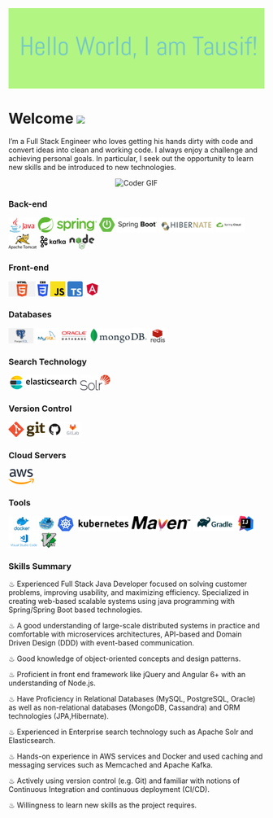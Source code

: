 [![tausif](https://raw.githubusercontent.com/mdtausifahmad/mdtausifahmad/master/images/self.png)](https://github.com/mdtausifahmad?tab=repositories)


# Welcome <img src="https://media.giphy.com/media/mGcNjsfWAjY5AEZNw6/giphy.gif" width="50">
I’m a Full Stack Engineer who loves getting his hands dirty with code and convert ideas into clean and working code. I always enjoy a challenge and achieving personal goals. In particular, I seek out the opportunity to learn new skills and be introduced to new technologies.

<p  align="center"><img src="https://media.giphy.com/media/SWoSkN6DxTszqIKEqv/giphy.gif" alt="Coder GIF" width="500" height="400">

### Back-end

<code><img height="30" src="https://raw.githubusercontent.com/mdtausifahmad/mdtausifahmad/master/images/java.png"></code>
<code><img height="30" src="https://raw.githubusercontent.com/mdtausifahmad/mdtausifahmad/master/images/spring.png"></code>
<code><img height="30" src="https://raw.githubusercontent.com/mdtausifahmad/mdtausifahmad/master/images/boot.png"></code>
<code><img height="30" src="https://raw.githubusercontent.com/mdtausifahmad/mdtausifahmad/master/images/hibernate.png"></code>
<code><img height="30" src="https://raw.githubusercontent.com/mdtausifahmad/mdtausifahmad/master/images/spring-cloud.png"></code>
<code><img height="30" src="https://raw.githubusercontent.com/mdtausifahmad/mdtausifahmad/master/images/tomcat.png"></code>
<code><img height="30" src="https://raw.githubusercontent.com/mdtausifahmad/mdtausifahmad/master/images/kafka.png"></code>
<code><img height="30" src="https://raw.githubusercontent.com/mdtausifahmad/mdtausifahmad/master/images/nodejs.png"></code>

### Front-end

<code><img height="30" src="https://raw.githubusercontent.com/mdtausifahmad/mdtausifahmad/master/images/html.png"></code>
<code><img height="30" src="https://raw.githubusercontent.com/mdtausifahmad/mdtausifahmad/master/images/css3.png"></code>
<code><img height="30" src="https://raw.githubusercontent.com/mdtausifahmad/mdtausifahmad/master/images/js.png"></code>
<code><img height="30" src="https://raw.githubusercontent.com/mdtausifahmad/mdtausifahmad/master/images/typescript.png"></code>
<code><img height="30" src="https://raw.githubusercontent.com/mdtausifahmad/mdtausifahmad/master/images/angular.png"></code>

### Databases

<code><img height="30" src="https://raw.githubusercontent.com/mdtausifahmad/mdtausifahmad/master/images/postgresql.png"></code>
<code><img height="30" src="https://raw.githubusercontent.com/mdtausifahmad/mdtausifahmad/master/images/mysql.svg"></code>
<code><img height="30" src="https://raw.githubusercontent.com/mdtausifahmad/mdtausifahmad/master/images/oracle.png"></code>
<code><img height="30" src="https://raw.githubusercontent.com/mdtausifahmad/mdtausifahmad/master/images/mongodb.png"></code>
<code><img height="30" src="https://raw.githubusercontent.com/mdtausifahmad/mdtausifahmad/master/images/redis.png"></code>

### Search Technology

<code><img height="30" src="https://raw.githubusercontent.com/mdtausifahmad/mdtausifahmad/master/images/elasticsearch.png"></code>
<code><img height="30" src="https://raw.githubusercontent.com/mdtausifahmad/mdtausifahmad/master/images/solr.png"></code>

### Version Control

<code><img height="30" src="https://raw.githubusercontent.com/mdtausifahmad/mdtausifahmad/master/images/git.png"></code>
<code><img height="30" src="https://raw.githubusercontent.com/mdtausifahmad/mdtausifahmad/master/images/github.png"></code>
<code><img height="30" src="https://raw.githubusercontent.com/mdtausifahmad/mdtausifahmad/master/images/gitlab.jpg"></code>


### Cloud Servers

<code><img height="30" src="https://raw.githubusercontent.com/mdtausifahmad/mdtausifahmad/master/images/aws.png"></code>

### Tools

<code><img height="30" src="https://raw.githubusercontent.com/mdtausifahmad/mdtausifahmad/master/images/docker.png"></code>
<code><img height="30" src="https://raw.githubusercontent.com/mdtausifahmad/mdtausifahmad/master/images/docker-swarm.png"></code>
<code><img height="30" src="https://raw.githubusercontent.com/mdtausifahmad/mdtausifahmad/master/images/kubernetes.png"></code>
<code><img height="30" src="https://raw.githubusercontent.com/mdtausifahmad/mdtausifahmad/master/images/maven.png"></code>
<code><img height="30" src="https://raw.githubusercontent.com/mdtausifahmad/mdtausifahmad/master/images/gradle.png"></code>
<code><img height="30" src="https://raw.githubusercontent.com/mdtausifahmad/mdtausifahmad/master/images/intellij.png"></code>
<code><img height="30" src="https://raw.githubusercontent.com/mdtausifahmad/mdtausifahmad/master/images/vc.png"></code>
<code><img height="30" src="https://raw.githubusercontent.com/mdtausifahmad/mdtausifahmad/master/images/vim.png"></code>


### Skills Summary 

♨ Experienced Full Stack Java Developer focused on solving customer problems, improving usability, and maximizing efficiency. Specialized in creating web-based scalable systems using java programming with Spring/Spring Boot based technologies.   

♨ A good understanding of large-scale distributed systems in practice and comfortable with microservices architectures, API-based and Domain Driven Design (DDD) with event-based communication.   

♨ Good knowledge of object-oriented concepts and design patterns.   

♨ Proficient in front end framework like jQuery and Angular 6+ with an understanding of Node.js.   

♨ Have Proficiency in Relational Databases (MySQL, PostgreSQL, Oracle) as well as non-relational databases (MongoDB, Cassandra) and ORM technologies (JPA,Hibernate).  

♨ Experienced in Enterprise search technology such as Apache Solr and Elasticsearch. 

♨ Hands-on experience in AWS services and Docker and used caching and messaging services such as Memcached and Apache Kafka.   

♨ Actively using version control (e.g. Git) and familiar with notions of Continuous Integration and continuous deployment (CI/CD).  

♨ Willingness to learn new skills as the project requires.   

